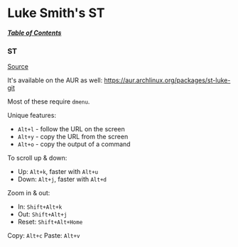 # Luke Smith's ST

[***Table of Contents***](/README.md)

### ST

[Source](https://github.com/lukesmithxyz/st)

It's available on the AUR as well:
https://aur.archlinux.org/packages/st-luke-git

Most of these require `dmenu`.

Unique features:
- `Alt+l` - follow the URL on the screen
- `Alt+y` - copy the URL from the screen
- `Alt+o` - copy the output of a command

To scroll up & down:
- Up: `Alt+k`, faster with `Alt+u`
- Down: `Alt+j`, faster with `Alt+d`

Zoom in & out:
- In: `Shift+Alt+k`
- Out: `Shift+Alt+j`
- Reset: `Shift+Alt+Home`

Copy: `Alt+c`
Paste: `Alt+v`
